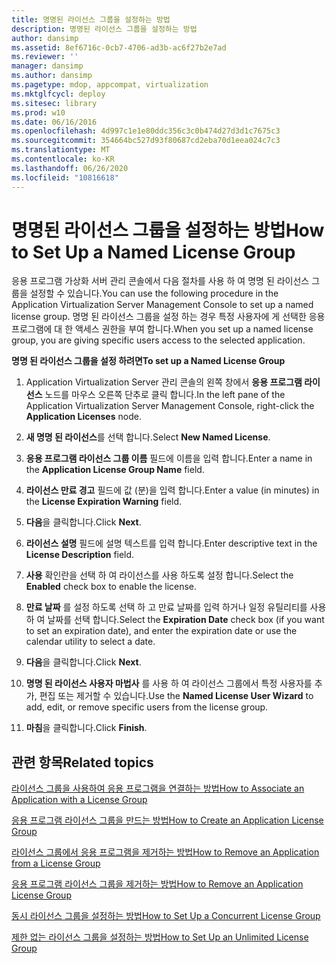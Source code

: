 ```yaml
---
title: 명명된 라이선스 그룹을 설정하는 방법
description: 명명된 라이선스 그룹을 설정하는 방법
author: dansimp
ms.assetid: 8ef6716c-0cb7-4706-ad3b-ac6f27b2e7ad
ms.reviewer: ''
manager: dansimp
ms.author: dansimp
ms.pagetype: mdop, appcompat, virtualization
ms.mktglfcycl: deploy
ms.sitesec: library
ms.prod: w10
ms.date: 06/16/2016
ms.openlocfilehash: 4d997c1e1e80ddc356c3c0b474d27d3d1c7675c3
ms.sourcegitcommit: 354664bc527d93f80687cd2eba70d1eea024c7c3
ms.translationtype: MT
ms.contentlocale: ko-KR
ms.lasthandoff: 06/26/2020
ms.locfileid: "10816618"
---
```

# <span data-ttu-id="c2377-103">명명된 라이선스 그룹을 설정하는 방법</span><span class="sxs-lookup"><span data-stu-id="c2377-103">How to Set Up a Named License Group</span></span>


<span data-ttu-id="c2377-104">응용 프로그램 가상화 서버 관리 콘솔에서 다음 절차를 사용 하 여 명명 된 라이선스 그룹을 설정할 수 있습니다.</span><span class="sxs-lookup"><span data-stu-id="c2377-104">You can use the following procedure in the Application Virtualization Server Management Console to set up a named license group.</span></span> <span data-ttu-id="c2377-105">명명 된 라이선스 그룹을 설정 하는 경우 특정 사용자에 게 선택한 응용 프로그램에 대 한 액세스 권한을 부여 합니다.</span><span class="sxs-lookup"><span data-stu-id="c2377-105">When you set up a named license group, you are giving specific users access to the selected application.</span></span>

**<span data-ttu-id="c2377-106">명명 된 라이선스 그룹을 설정 하려면</span><span class="sxs-lookup"><span data-stu-id="c2377-106">To set up a Named License Group</span></span>**

1.  <span data-ttu-id="c2377-107">Application Virtualization Server 관리 콘솔의 왼쪽 창에서 **응용 프로그램 라이선스** 노드를 마우스 오른쪽 단추로 클릭 합니다.</span><span class="sxs-lookup"><span data-stu-id="c2377-107">In the left pane of the Application Virtualization Server Management Console, right-click the **Application Licenses** node.</span></span>

2.  <span data-ttu-id="c2377-108">**새 명명 된 라이선스**를 선택 합니다.</span><span class="sxs-lookup"><span data-stu-id="c2377-108">Select **New Named License**.</span></span>

3.  <span data-ttu-id="c2377-109">**응용 프로그램 라이선스 그룹 이름** 필드에 이름을 입력 합니다.</span><span class="sxs-lookup"><span data-stu-id="c2377-109">Enter a name in the **Application License Group Name** field.</span></span>

4.  <span data-ttu-id="c2377-110">**라이선스 만료 경고** 필드에 값 (분)을 입력 합니다.</span><span class="sxs-lookup"><span data-stu-id="c2377-110">Enter a value (in minutes) in the **License Expiration Warning** field.</span></span>

5.  <span data-ttu-id="c2377-111">**다음**을 클릭합니다.</span><span class="sxs-lookup"><span data-stu-id="c2377-111">Click **Next**.</span></span>

6.  <span data-ttu-id="c2377-112">**라이선스 설명** 필드에 설명 텍스트를 입력 합니다.</span><span class="sxs-lookup"><span data-stu-id="c2377-112">Enter descriptive text in the **License Description** field.</span></span>

7.  <span data-ttu-id="c2377-113">**사용** 확인란을 선택 하 여 라이선스를 사용 하도록 설정 합니다.</span><span class="sxs-lookup"><span data-stu-id="c2377-113">Select the **Enabled** check box to enable the license.</span></span>

8.  <span data-ttu-id="c2377-114">**만료 날짜** 를 설정 하도록 선택 하 고 만료 날짜를 입력 하거나 일정 유틸리티를 사용 하 여 날짜를 선택 합니다.</span><span class="sxs-lookup"><span data-stu-id="c2377-114">Select the **Expiration Date** check box (if you want to set an expiration date), and enter the expiration date or use the calendar utility to select a date.</span></span>

9.  <span data-ttu-id="c2377-115">**다음**을 클릭합니다.</span><span class="sxs-lookup"><span data-stu-id="c2377-115">Click **Next**.</span></span>

10. <span data-ttu-id="c2377-116">**명명 된 라이선스 사용자 마법사** 를 사용 하 여 라이선스 그룹에서 특정 사용자를 추가, 편집 또는 제거할 수 있습니다.</span><span class="sxs-lookup"><span data-stu-id="c2377-116">Use the **Named License User Wizard** to add, edit, or remove specific users from the license group.</span></span>

11. <span data-ttu-id="c2377-117">**마침**을 클릭합니다.</span><span class="sxs-lookup"><span data-stu-id="c2377-117">Click **Finish**.</span></span>

## <span data-ttu-id="c2377-118">관련 항목</span><span class="sxs-lookup"><span data-stu-id="c2377-118">Related topics</span></span>


[<span data-ttu-id="c2377-119">라이선스 그룹을 사용하여 응용 프로그램을 연결하는 방법</span><span class="sxs-lookup"><span data-stu-id="c2377-119">How to Associate an Application with a License Group</span></span>](how-to-associate-an-application-with-a-license-group.md)

[<span data-ttu-id="c2377-120">응용 프로그램 라이선스 그룹을 만드는 방법</span><span class="sxs-lookup"><span data-stu-id="c2377-120">How to Create an Application License Group</span></span>](how-to-create-an-application-license-group.md)

[<span data-ttu-id="c2377-121">라이선스 그룹에서 응용 프로그램을 제거하는 방법</span><span class="sxs-lookup"><span data-stu-id="c2377-121">How to Remove an Application from a License Group</span></span>](how-to-remove-an-application-from-a-license-group.md)

[<span data-ttu-id="c2377-122">응용 프로그램 라이선스 그룹을 제거하는 방법</span><span class="sxs-lookup"><span data-stu-id="c2377-122">How to Remove an Application License Group</span></span>](how-to-remove-an-application-license-group.md)

[<span data-ttu-id="c2377-123">동시 라이선스 그룹을 설정하는 방법</span><span class="sxs-lookup"><span data-stu-id="c2377-123">How to Set Up a Concurrent License Group</span></span>](how-to-set-up-a-concurrent-license-group.md)

[<span data-ttu-id="c2377-124">제한 없는 라이선스 그룹을 설정하는 방법</span><span class="sxs-lookup"><span data-stu-id="c2377-124">How to Set Up an Unlimited License Group</span></span>](how-to-set-up-an-unlimited-license-group.md)

 

 





